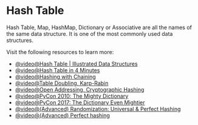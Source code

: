 # Hash Table

Hash Table, Map, HashMap, Dictionary or Associative are all the names of the same data structure. It is one of the most commonly used data structures.

Visit the following resources to learn more:

- [@video@Hash Table | Illustrated Data Structures](https://www.youtube.com/watch?v=jalSiaIi8j4)
- [@video@Hash Table in 4 Minutes](https://youtu.be/knV86FlSXJ8)
- [@video@Hashing with Chaining](https://www.youtube.com/watch?v=0M_kIqhwbFo&list=PLUl4u3cNGP61Oq3tWYp6V_F-5jb5L2iHb&index=9)
- [@video@Table Doubling, Karp-Rabin](https://www.youtube.com/watch?v=BRO7mVIFt08&list=PLUl4u3cNGP61Oq3tWYp6V_F-5jb5L2iHb&index=10)
- [@video@Open Addressing, Cryptographic Hashing](https://www.youtube.com/watch?v=rvdJDijO2Ro&list=PLUl4u3cNGP61Oq3tWYp6V_F-5jb5L2iHb&index=11)
- [@video@PyCon 2010: The Mighty Dictionary](https://www.youtube.com/watch?v=C4Kc8xzcA68)
- [@video@PyCon 2017: The Dictionary Even Mightier](https://www.youtube.com/watch?v=66P5FMkWoVU)
- [@video@(Advanced) Randomization: Universal & Perfect Hashing](https://www.youtube.com/watch?v=z0lJ2k0sl1g&list=PLUl4u3cNGP6317WaSNfmCvGym2ucw3oGp&index=11)
- [@video@(Advanced) Perfect hashing](https://www.youtube.com/watch?v=N0COwN14gt0&list=PL2B4EEwhKD-NbwZ4ezj7gyc_3yNrojKM9&index=4)
